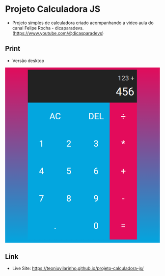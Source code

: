 # Projeto Calculadora JS
- Projeto simples de calculadora criado acompanhando a video aula do canal Felipe Rocha - dicaparadevs. (https://www.youtube.com/@dicasparadevs)

## Print
- Versão desktop

<img src="./src/design/Calculadora.png">

## Link

- Live Site: https://teoniuvilarinho.github.io/projeto-calculadora-js/
